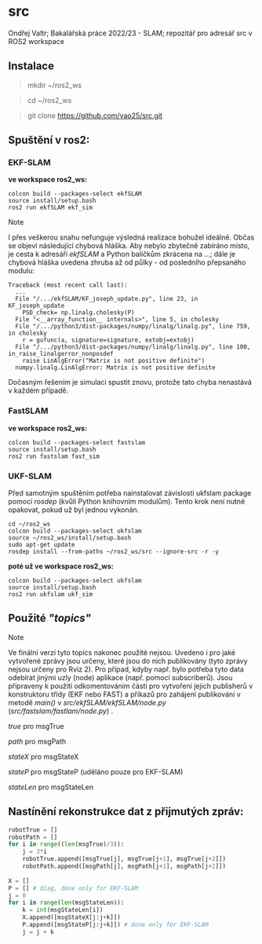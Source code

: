 # src
Ondřej Valtr; Bakalářská práce 2022/23 - SLAM; repozitář pro adresář src v ROS2 workspace

## Instalace
> mkdir ~/ros2_ws

> cd ~/ros2_ws

> git clone https://github.com/vao25/src.git

## Spuštění v ros2:

### EKF-SLAM
**ve workspace ros2_ws:**
```
colcon build --packages-select ekfSLAM
source install/setup.bash
ros2 run ekfSLAM ekf_sim
```

> [!NOTE]
I přes veškerou snahu nefunguje výsledná realizace bohužel ideálně. Občas se objeví následující chybová hláška. Aby nebylo zbytečně zabíráno místo,
je cesta k adresáři *ekfSLAM* a Python balíčkům zkrácena na ...; dále je chybová hláška uvedena zhruba až od půlky - od posledního přepsaného modulu:

```console
Traceback (most recent call last):
  ...
  File "/.../ekfSLAM/KF_joseph_update.py", line 23, in KF_joseph_update
    PSD_check= np.linalg.cholesky(P)
  File "<__array_function__ internals>", line 5, in cholesky
  File "/.../python3/dist-packages/numpy/linalg/linalg.py", line 759, in cholesky
    r = gufunc(a, signature=signature, extobj=extobj)
  File "/.../python3/dist-packages/numpy/linalg/linalg.py", line 100, in_raise_linalgerror_nonposdef
    raise LinAlgError("Matrix is not positive definite")
  numpy.linalg.LinAlgError: Matrix is not positive definite
```

Dočasným řešením je simulaci spustit znovu, protože tato chyba nenastává v každém případě.


### FastSLAM
**ve workspace ros2_ws:**
```
colcon build --packages-select fastslam
source install/setup.bash
ros2 run fastslam fast_sim
```

### UKF-SLAM

Před samotným spuštěním potřeba nainstalovat závislosti ukfslam package pomocí *rosdep* (kvůli Python knihovním modulům). Tento krok není nutné opakovat, pokud už byl jednou vykonán.
```
cd ~/ros2_ws
colcon build --packages-select ukfslam
source ~/ros2_ws/install/setup.bash
sudo apt-get update
rosdep install --from-paths ~/ros2_ws/src --ignore-src -r -y
```

**poté už ve workspace ros2_ws:**
```
colcon build --packages-select ukfslam
source install/setup.bash
ros2 run ukfslam ukf_sim
```


## Použité *"topics"*

> [!NOTE]
Ve finální verzi tyto topics nakonec použité nejsou. Uvedeno i pro jaké vytvořené zprávy jsou určeny, které jsou do nich publikovány (tyto zprávy nejsou určeny pro Rviz 2). Pro případ, kdyby např. bylo potřeba tyto data odebírat jinými uzly (node) aplikace (např. pomocí subscriberů). Jsou připraveny k použití odkomentováním části pro vytvoření jejich publisherů v konstruktoru třídy (EKF nebo FAST) a příkazů pro zahájení publikování v metodě *main()* v *src/ekfSLAM/ekfSLAM/node.py* (*src/fastslam/fastlam/node.py*) .

*true* pro msgTrue

*path* pro msgPath

*stateX* pro msgStateX

*stateP* pro msgStateP (uděláno pouze pro EKF-SLAM)

*stateLen* pro msgStateLen

## Nastínění rekonstrukce dat z přijmutých zpráv:

```python
robotTrue = []
robotPath = []
for i in range((len(msgTrue)/3)):
    j = 3*i
    robotTrue.append([msgTrue[j], msgTrue[j+1], msgTrue[j+2]])
    robotPath.append([msgPath[j], msgPath[j+1], msgPath[j+2]])
    
X = []
P = [] # diag, done only for EKF-SLAM
j = 0
for i in range(len(msgStateLen)):
    k = int(msgStateLen[i])
    X.append([msgStateX[j:j+k]])
    P.append([msgStateP[j:j+k]]) # done only for EKF-SLAM
    j = j + k
```   
